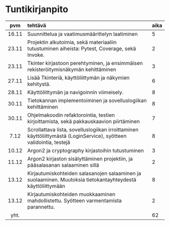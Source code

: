 # Tuntikirjanpito

| pvm | tehtävä | aika  |
| :----:|:-----| :-----|
| 16.11 | Suunnittelua ja vaatimusmäärittelyn laatiminen | 5 |
| 23.11 | Projektin alkutoimia, sekä materiaaliin tutustuminen aiheista: Pytest, Coverage, sekä Invoke. | 2 |
| 23.11 | Tkinter kirjastoon perehtyminen, ja ensimmäisen rekisteröitymisnäkymän kehittäminen | 3 |
| 27.11 | Lisää Tkinteriä, käyttöliittymän ja näkymien kehitystä. | 6 |
| 28.11 | Käyttöliittymän ja navigoinnin viimeisely. | 8 |
| 30.11 | Tietokannan implementoiminen ja sovelluslogiikan kehittäminen | 8 |
| 30.11 | Ohjelmakoodin refaktorointia, testien kirjoittamista, sekä pakkauskaavion piirtäminen | 7 |
| 7.12  | Scrollattava lista, sovelluslogiikan irroittaminen käyttöliittymästä (LoginService), syötteen validointia, testejä | 8 |
| 10.12  | Argon2 ja cryptography kirjastoihin tutustuminen | 3 |
| 11.12  | Argon2 kirjaston sisälyttäminen projektiin, ja pääsalasanan salaaminen sillä  | 2 |
| 13.12  | Kirjautumiskohteiden salasanojen salaaminen ja suolaaminen. Muutoksia tietokantayhteydestä käyttöliittymään  | 8 |
| 13.12  | Kirjautumiskohteiden muokkaaminen mahdollistettu. Syötteen varmentamista parannettu.  | 2 |
| yht.  |  | 62 |